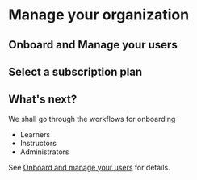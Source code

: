 # Manage your organization



## Onboard and Manage your users



## Select a subscription plan



## **What's next?**

We shall go through the workflows for onboarding

* Learners
* Instructors&#x20;
* Administrators

See [Onboard and manage your users](onboard-and-manage-your-users.md) for details.
